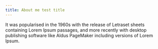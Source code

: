 ```yaml
---
title: About me test title
---
```


It was popularised in the 1960s with the release of Letraset sheets containing Lorem Ipsum passages, and more recently with desktop publishing software like Aldus PageMaker including versions of Lorem Ipsum.
